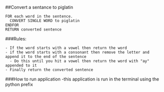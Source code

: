 ##Convert a sentance to piglatin

```text
FOR each word in the sentence.
  CONVERT SINGLE WORD to piglatin
ENDFOR
RETURN converted sentence
```
###Rules:
```text
- If the word starts with a vowel then return the word
- if the word starts with a consonant then remove the letter and append it to the end of the sentence
  - Do this until you hit a vowel then return the word with "ay" appended to it
- Finally return the converted sentence
```

###How to run application
-this application is run in the terminal using the python prefix
